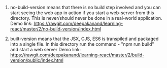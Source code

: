 1. no-build-version means that there is no build step involved and you can start seeing the web app in action if you start a web-server from this directory. This is never/should never be done in a real-world application.
Demo link: https://rawgit.com/deepakanand/learning-react/master/2/no-build-version/index.html

2. built-version means that the JSX, CJS, ES6 is transpiled and packaged into a single file. In this directory run the command - "npm run build" and start a web server
Demo link: https://rawgit.com/deepakanand/learning-react/master/2/build-version/public/index.html
